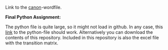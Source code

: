 
Link to the [canon](https://github.com/Arnebor/Assignments/blob/master/ECB-Canon-FinalVersion.docx)-wordfile.

**Final Python Assignment:**

The python file is quite large, so it might not load in github. In any case, this [link](http://nbviewer.jupyter.org/github/U1247846/AEA1-2016-2017/blob/master/MonopolyV5.ipynb) to the python-file should work. Alternatively you can download the contents of this repository. Included in this repository is also the excel file with the transition matrix.


